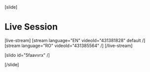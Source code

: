 [slide]
# Live Session

[live-stream]
[stream language="EN" videoId="431381828" default /]
[stream language="RO" videoId="431385564" /]
[/live-stream]

[slido id="5faavvrx" /]

[/slide]